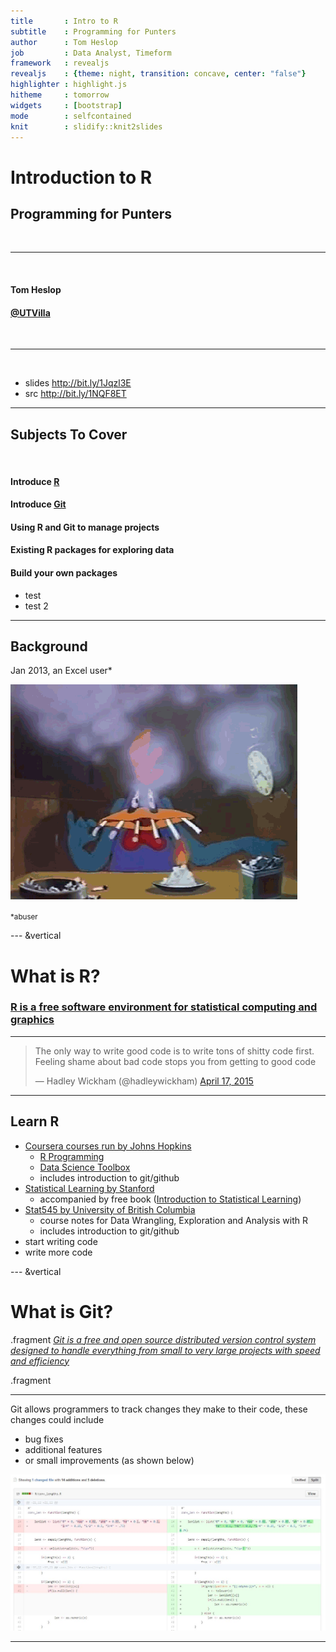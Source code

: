 ```yaml
---
title       : Intro to R
subtitle    : Programming for Punters
author      : Tom Heslop
job         : Data Analyst, Timeform
framework   : revealjs
revealjs    : {theme: night, transition: concave, center: "false"}
highlighter : highlight.js
hitheme     : tomorrow
widgets     : [bootstrap]
mode        : selfcontained
knit        : slidify::knit2slides
---
```


# Introduction to R
## Programming for Punters

<br>
<hr>
<br>


<h4 class="name">Tom Heslop</h4>
<h4 class="name"><a href="https://twitter.com/UTVilla">@UTVilla</a></h4>

<br>
<hr>
<br>

<ul class="slide-list">
    <li>slides <a href="http://bit.ly/1Jqzl3E">http://bit.ly/1Jqzl3E</a></li>
    <li>src <a href="http://bit.ly/1NQF8ET">http://bit.ly/1NQF8ET</a></li>
</ul>

---

## Subjects To Cover

<br>

<h4 class="fragment name">Introduce <a href="https://cran.r-project.org/">R</a></h4>

<h4 class="fragment name">Introduce <a href="https://git-scm.com/">Git</a></h4>

<h4 class="fragment name">Using R and Git to manage projects</h4>

<h4 class="fragment name">Existing R packages for exploring data</h4>

<h4 class="fragment name">Build your own packages</h4>

<ul class="fragment">
    <li>test</li>
    <li>test 2</li>
</ul>

---

## Background

Jan 2013, an Excel user*

<img src="assets/img/chain-smoking.jpg">

<small class="footnote">*abuser</small>

--- &vertical

# What is R?

<h3 class="fragment"><a href="https://www.r-project.org/">R is a free software environment for statistical computing and graphics</a></h3>

***

<blockquote class="twitter-tweet" lang="en"><p lang="en" dir="ltr">The only way to write good code is to write tons of shitty code first. Feeling shame about bad code stops you from getting to good code</p>&mdash; Hadley Wickham (@hadleywickham) <a href="https://twitter.com/hadleywickham/status/589068687669243905">April 17, 2015</a></blockquote><script async src="//platform.twitter.com/widgets.js" charset="utf-8"></script>

***

## Learn R

* [Coursera courses run by Johns Hopkins](https://www.coursera.org/specialization/jhudatascience/1?utm_medium=courseDescripTop)
    - [R Programming](https://www.coursera.org/course/rprog)
    - [Data Science Toolbox](https://www.coursera.org/course/datascitoolbox)
    - includes introduction to git/github
* [Statistical Learning by Stanford](https://class.stanford.edu/courses/HumanitiesScience/StatLearning/Winter2014/about)
    - accompanied by free book ([Introduction to Statistical Learning](http://www-bcf.usc.edu/~gareth/ISL/))
* [Stat545 by University of British Columbia](http://stat545-ubc.github.io/index.html)
    - course notes for Data Wrangling, Exploration and Analysis with R
    - includes introduction to git/github
* start writing code
* write more code

--- &vertical

# What is Git?

.fragment [_Git is a free and open source distributed version control system designed to handle everything from small to very large projects with speed and efficiency_](https://git-scm.com/)

.fragment

***

Git allows programmers to track changes they make to their code, these changes could include

* bug fixes
* additional features
* or small improvements (as shown below)

![](assets/img/git-diff-example.jpg)

---
